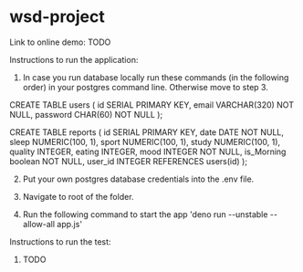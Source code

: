 # wsd-project

Link to online demo: TODO

Instructions to run the application:

1. In case you run database locally run these commands (in the following order) in your postgres command line. Otherwise move to step 3.

CREATE TABLE users (
id SERIAL PRIMARY KEY,
email VARCHAR(320) NOT NULL,
password CHAR(60) NOT NULL
);

CREATE TABLE reports (
id SERIAL PRIMARY KEY,
date DATE NOT NULL,
sleep NUMERIC(100, 1),
sport NUMERIC(100, 1),
study NUMERIC(100, 1),
quality INTEGER,
eating INTEGER,
mood INTEGER NOT NULL,
is_Morning boolean NOT NULL,
user_id INTEGER REFERENCES users(id)
);

2. Put your own postgres database credentials into the .env file.

3. Navigate to root of the folder.
4. Run the following command to start the app
   'deno run --unstable --allow-all app.js'

Instructions to run the test:

1. TODO
